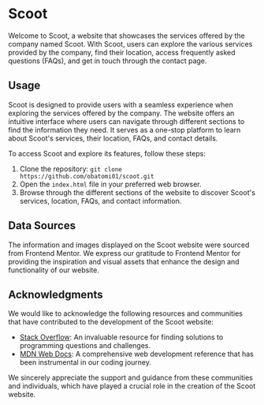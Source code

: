 # Scoot

Welcome to Scoot, a website that showcases the services offered by the company named Scoot. With Scoot, users can explore the various services provided by the company, find their location, access frequently asked questions (FAQs), and get in touch through the contact page.

## Usage

Scoot is designed to provide users with a seamless experience when exploring the services offered by the company. The website offers an intuitive interface where users can navigate through different sections to find the information they need. It serves as a one-stop platform to learn about Scoot's services, their location, FAQs, and contact details.

To access Scoot and explore its features, follow these steps:
1. Clone the repository: `git clone https://github.com/obatomi01/scoot.git`
2. Open the `index.html` file in your preferred web browser.
3. Browse through the different sections of the website to discover Scoot's services, location, FAQs, and contact information.

## Data Sources

The information and images displayed on the Scoot website were sourced from Frontend Mentor. We express our gratitude to Frontend Mentor for providing the inspiration and visual assets that enhance the design and functionality of our website.

## Acknowledgments

We would like to acknowledge the following resources and communities that have contributed to the development of the Scoot website:
- [Stack Overflow](https://stackoverflow.com/): An invaluable resource for finding solutions to programming questions and challenges.
- [MDN Web Docs](https://developer.mozilla.org/): A comprehensive web development reference that has been instrumental in our coding journey.

We sincerely appreciate the support and guidance from these communities and individuals, which have played a crucial role in the creation of the Scoot website.

